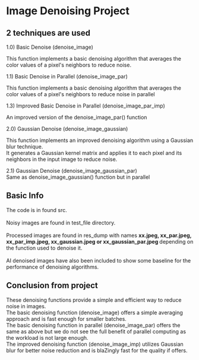 # Image Denoising Project

## 2 techniques are used

1.0) Basic Denoise (denoise_image)

This function implements a basic denoising algorithm that averages the color values of a pixel's neighbors to reduce noise.

1.1) Basic Denoise in Parallel (denoise_image_par)

This function implements a basic denoising algorithm that averages the color values of a pixel's neighbors to reduce noise in parallel

1.3) Improved Basic Denoise in Parallel (denoise_image_par_imp)

An improved version of the denoise_image_par() function

2.0) Gaussian Denoise (denoise_image_gaussian)

This function implements an improved denoising algorithm using a Gaussian blur technique. <br>
It generates a Gaussian kernel matrix and applies it to each pixel and its neighbors in the input image to reduce noise.

2.1) Gaussian Denoise (denoise_image_gaussian_par)<br>
Same as denoise_image_gaussian() function but in parallel

## Basic Info

The code is in found src. <br><br>
Noisy images are found in test_file directory. <br><br>
Processed images are found in res_dump with names <b>xx.jpeg, xx_par.jpeg, xx_par_imp.jpeg, xx_gaussian.jpeg or xx_gaussian_par.jpeg </b> depending on the function used to denoise it. <br><br>
AI denoised images have also been included to show some baseline for the performance of denoising algorithms. <br>

## Conclusion from project

These denoising functions provide a simple and efficient way to reduce noise in images. <br>
The basic denoising function (denoise_image) offers a simple averaging approach and is fast enough for smaller batches.<br>
The basic denoising function in parallel (denoise_image_par) offers the same as above but we do not see the full benefit of parallel computing as the workload is not large enough.<br>
The improved denoising function (denoise_image_imp) utilizes Gaussian blur for better noise reduction and is blaZingly fast for the quality if offers.<br>
